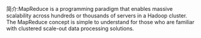 简介:MapReduce is a programming paradigm that enables massive scalability across hundreds or thousands of servers in a Hadoop cluster. The MapReduce concept is simple to understand for those who are familiar with clustered scale-out data processing solutions.